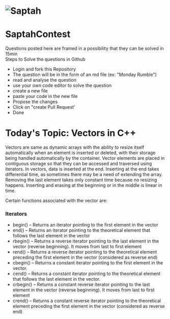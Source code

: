# ![Saptah](https://drive.google.com/uc?export=view&id=1XgSLl7poMxyTujdQXs28-8oLbLLMrQtZ)


# SaptahContest
Questions posted here are framed in a possibility that they can be solved in 15min  
Steps to Solve the questions in Github    
* Login and fork this Repository
* The question will be in the form of an md file  (ex: "Monday Rumble")
* read and analyse the question  
* use your own code editor to solve the question  
* create a new file
* paste your code in the new file
* Propose the changes
* Click on "create Pull Request'
* Done

# Today's Topic: Vectors in C++
Vectors are same as dynamic arrays with the ability to resize itself automatically when an element is inserted or deleted, with their storage being handled automatically by the container. Vector elements are placed in contiguous storage so that they can be accessed and traversed using iterators. In vectors, data is inserted at the end. Inserting at the end takes differential time, as sometimes there may be a need of extending the array. Removing the last element takes only constant time because no resizing happens. Inserting and erasing at the beginning or in the middle is linear in time.  
  
Certain functions associated with the vector are:  
### Iterators  
  
* begin() – Returns an iterator pointing to the first element in the vector
* end() – Returns an iterator pointing to the theoretical element that follows the last element in the vector
* rbegin() – Returns a reverse iterator pointing to the last element in the vector (reverse beginning). It moves from last to first element
* rend() – Returns a reverse iterator pointing to the theoretical element preceding the first element in the vector (considered as reverse end)
* cbegin() – Returns a constant iterator pointing to the first element in the vector.
* cend() – Returns a constant iterator pointing to the theoretical element that follows the last element in the vector.
* crbegin() – Returns a constant reverse iterator pointing to the last element in the vector (reverse beginning). It moves from last to first element
* crend() – Returns a constant reverse iterator pointing to the theoretical element preceding the first element in the vector (considered as reverse end)
